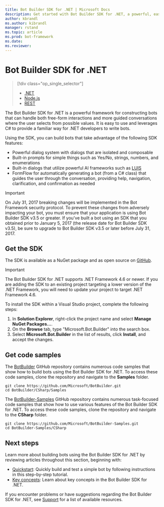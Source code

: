 ```yaml
---
title: Bot Builder SDK for .NET | Microsoft Docs
description: Get started with Bot Builder SDK for .NET, a powerful, easy-to-use framework for building bots.
author: kbrandl
ms.author: kibrandl
manager: rstand
ms.topic: article
ms.prod: bot-framework
ms.date: 
ms.reviewer:
---
```


# Bot Builder SDK for .NET
> [!div class="op_single_selector"]
> - [.NET](../dotnet/bot-builder-dotnet-overview.md)
> - [Node.js](../nodejs/bot-builder-nodejs-overview.md)
> - [REST](../rest-api/bot-framework-rest-overview.md)

The Bot Builder SDK for .NET is a powerful framework for constructing bots that can handle both free-form interactions 
and more guided conversations where the user selects from possible values. 
It is easy to use and leverages C# to provide a familiar way for .NET developers to write bots.

Using the SDK, you can build bots that take advantage of the following SDK features: 

- Powerful dialog system with dialogs that are isolated and composable
- Built-in prompts for simple things such as Yes/No, strings, numbers, and enumerations
- Built-in dialogs that utilize powerful AI frameworks such as <a href="http://luis.ai" target="_blank">LUIS</a>
- FormFlow for automatically generating a bot (from a C# class) that guides the user through the 
conversation, providing help, navigation, clarification, and confirmation as needed

> [!IMPORTANT]
> On July 31, 2017 breaking changes will be implemented in the Bot Framework security protocol. 
> To prevent these changes from adversely impacting your bot, you must ensure that your application is 
> using Bot Builder SDK v3.5 or greater. If you've built a bot using an 
> SDK that you obtained prior to January 5, 2017 (the release date for Bot Builder SDK v3.5), 
> be sure to upgrade to Bot Builder SDK v3.5 or later before July 31, 2017.

## Get the SDK

The SDK is available as a NuGet package and as open source on <a href="https://github.com/Microsoft/BotBuilder" target="_blank">GitHub</a>.

> [!IMPORTANT]
> The Bot Builder SDK for .NET supports .NET Framework 4.6 or newer. If you are adding the SDK to an existing project
> targeting a lower version of the .NET Framework, you will need to update your project to target .NET Framework 4.6.

To install the SDK within a Visual Studio project, complete the following steps:

1. In **Solution Explorer**, right-click the project name and select **Manage NuGet Packages...**.
2. On the **Browse** tab, type "Microsoft.Bot.Builder" into the search box.
3. Select **Microsoft.Bot.Builder** in the list of results, click **Install**, and accept the changes.

## Get code samples

The <a href="https://github.com/Microsoft/BotBuilder" target="_blank">BotBuilder</a> GitHub repository 
contains numerous code samples that show how to build bots using the Bot Builder SDK for .NET. 
To access these code samples, clone the repository and navigate to the **Samples** folder.

```
git clone https://github.com/Microsoft/BotBuilder.git
cd BotBuilder/CSharp/Samples
```

The <a href="https://github.com/Microsoft/BotBuilder-Samples" target="_blank">BotBuilder-Samples</a> GitHub repository 
contains numerous task-focused code samples that show how to use various features of the Bot Builder SDK for .NET. 
To access these code samples, clone the repository and navigate to the **CSharp** folder.

```
git clone https://github.com/Microsoft/BotBuilder-Samples.git
cd BotBuilder-Samples/CSharp
```

## Next steps

Learn more about building bots using the Bot Builder SDK for .NET by reviewing articles throughout this section, beginning with:

- [Quickstart](bot-builder-dotnet-quickstart.md): Quickly build and test a simple bot by following instructions in this step-by-step tutorial.
- [Key concepts](bot-builder-dotnet-concepts.md): Learn about key concepts in the Bot Builder SDK for .NET.

If you encounter problems or have suggestions regarding the Bot Builder SDK for .NET, see [Support](../resources-support.md) for a list of available resources. 
